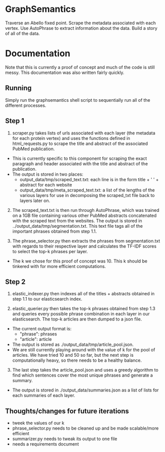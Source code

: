 # GraphSemantics
Traverse an Abello fixed point. Scrape the metadata associated with each vertex. Use AutoPhrase to extract information about the data. Build a story of all of the data.

# Documentation
Note that this is currently a proof of concept and much of the code is still messy. This documentation was also written fairly quickly.

## Running
Simply run the graphsemantics shell script to sequentially run all of the different processes.

## Step 1
1. scraper.py takes lists of urls associated with each layer (the metadata for each protein vertex) and uses the functions defined in html_requests.py to scrape the title and abstract of the associated PubMed publication.

  * This is currently specific to this component for scraping the exact paragraph and header associated with the title and abstract of the publication.
  * The output is stored in two places:
     * output_data/tmp/scraped_text.txt: each line is in the form title + ' ' + abstract for each website
     * output_data/tmp/meta_scraped_text.txt: a list of the lengths of the various layers for use in decomposing the scraped_txt file back to layers later on.

2. The scraped_text.txt is then run through AutoPhrase, which was trained on a 1GB file containing various other PubMed abstracts concatenated with the scraped text from the websites. The output is stored in ../output_data/tmp/segmentation.txt. This text file tags all of the important phrases obtained from step 1.1.
   
3. The phrase_selector.py then extracts the phrases from segmentation.txt with regards to their respective layer and calculates the TF-IDF scores to select the top-k phrases per layer.

  * The k we chose for this proof of concept was 10. This k should be tinkered with for more efficient computations.

## Step 2
1. elastic_indexer.py then indexes all of the titles + abstracts obtained in step 1.1 to our elasticsearch index.

2. elastic_querier.py then takes the top-k phrases obtained from step 1.3 and queries every possible phrase combination in each layer in our elasticsearch. The top-k articles are then dumped to a json file.
   
  * The current output format is:
     * "phrase": phrases
     * "article": article
  * The output is stored as ./output_data/tmp/article_pool.json.
  * We are still currently playing around with the value of k for the pool of articles. We have tried 10 and 50 so far, but the next step is computationally heavy, so there needs to be a healthy balance.

3. The last step takes the article_pool.json and uses a greedy algorithm to find which sentences cover the most unique phrases and generate a summary.

  * The output is stored in ./output_data/summaries.json as a list of lists for each summaries of each layer.

## Thoughts/changes for future iterations
* tweek the values of our k
* phrase_selector.py needs to be cleaned up and be made scalable/more efficient
* summarizer.py needs to tweak its output to one file
* needs a requirements document